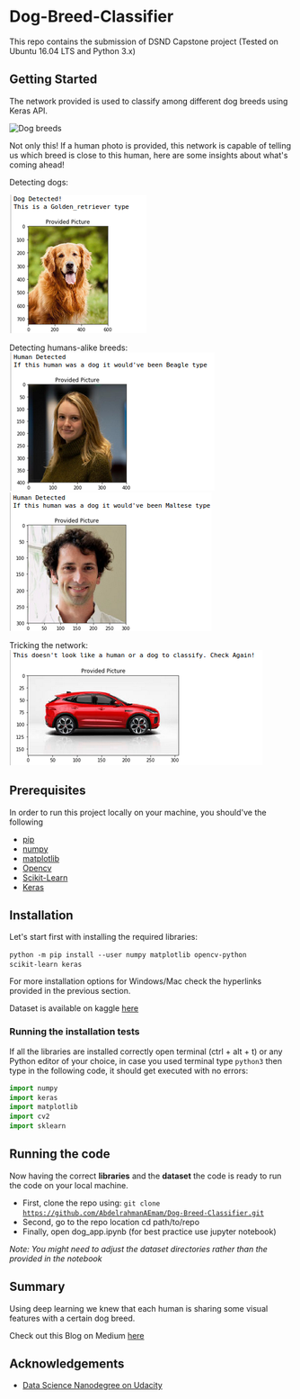 # Dog-Breed-Classifier
This repo contains the submission of DSND Capstone project (Tested on Ubuntu 16.04 LTS and Python 3.x)

## Getting Started
The network provided is used to classify among different dog breeds using Keras API.

![Dog breeds](https://cdn.shopify.com/s/files/1/1876/1163/articles/different_dog_breeds_1024x1024.jpg?v=1549800021)

Not only this! If a human photo is provided, this network is capable of telling us which breed is close to this human, here are some insights about what's coming ahead!

Detecting dogs:

![Dog detected](imgs/model_dog0.png)

Detecting humans-alike breeds:
![Human detected](imgs/model_human0.png)
![Human detected](imgs/model_human1.png)

Tricking the network:
![None detected](imgs/model_de0.png)


## Prerequisites
In order to run this project locally on your machine, you should've the following

- [pip](https://www.tecmint.com/install-pip-in-linux/)
- [numpy](https://docs.scipy.org/doc/numpy/user/install.html)
- [matplotlib](https://matplotlib.org/3.1.1/users/installing.html)
- [Opencv](https://docs.opencv.org/master/d7/d9f/tutorial_linux_install.html)
- [Scikit-Learn](https://scikit-learn.org/stable/install.html)
- [Keras](https://keras.io/#installation)

## Installation
Let's start first with installing the required libraries:

<code>python -m pip install --user numpy matplotlib opencv-python scikit-learn keras</code>

For more installation options for Windows/Mac check the hyperlinks provided in the previous section.

Dataset is available on kaggle [here](https://www.kaggle.com/c/dog-breed-identification/data)


### Running the installation tests

If all the libraries are installed correctly open terminal (ctrl + alt + t) or any Python editor of your choice,
in case you used terminal type <code>python3</code> then type in the following code, it should get executed with no errors:

```python
import numpy
import keras
import matplotlib
import cv2
import sklearn
```

## Running the code
Now having the correct **libraries** and the **dataset** the code is ready to run the code on your local machine.

- First, clone the repo using: <code>git clone https://github.com/AbdelrahmanAEmam/Dog-Breed-Classifier.git</code>
- Second, go to the repo location cd path/to/repo
- Finally, open dog_app.ipynb (for best practice use jupyter notebook)

*Note: You might need to adjust the dataset directories rather than the provided in the notebook*

## Summary
Using deep learning we knew that each human is sharing some visual features with a certain dog breed.

Check out this Blog on Medium [here](https://medium.com/@abdelrahman.aemam96/dog-breed-classification-with-deep-learning-in-simple-english-and-minimal-code-85448157ad31)

## Acknowledgements
- [Data Science Nanodegree on Udacity](https://www.udacity.com/course/data-scientist-nanodegree--nd025)

